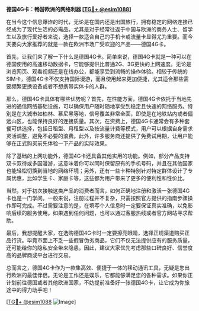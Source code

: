 **德国4G卡：畅游欧洲的网络利器 [[TG💪+ @esim1088](https://t.me/s/esim1088)]**

在当今这个信息爆炸的时代，无论是在国内还是出国旅行，拥有稳定的网络连接已经成为了现代生活的必需品。尤其是对于经常往返于中国与欧洲的商务人士、留学生以及旅行爱好者来说，选择一款适合自己的手机卡或流量卡显得尤为重要。而今天要向大家推荐的就是一款在欧洲市场广受欢迎的产品——德国4G卡。

首先，让我们来了解一下什么是德国4G卡。简单来说，德国4G卡就是一种可以在德国使用的高速移动数据卡，它能够提供比普通2G、3G更快的上网速度。无论是浏览网页、观看视频还是在线办公，都能享受到流畅的操作体验。相较于传统的SIM卡，德国4G卡不仅支持国际漫游，而且使用起来更加便捷，尤其适合那些需要频繁更换设备或者不想携带实体卡的人群。

那么，德国4G卡具体有哪些优势呢？首先，在性能方面，德国4G卡依托于当地先进的通信网络基础设施，可以确保用户随时随地享受到稳定且快速的网络服务。特别是在大城市如柏林、慕尼黑等地，信号覆盖非常全面，即使是在地铁站内或者偏远山区，也能保持良好的连接质量。其次，在资费上，德国4G卡通常会有多种套餐可供选择，包括日租型、月租型以及按流量计费等模式，用户可以根据自身需求灵活调整，避免不必要的浪费。此外，许多服务商还提供了免费试用期，让用户能够在正式购买前先体验一下产品的实际效果。

除了基础的上网功能外，德国4G卡还具备其他实用的功能。例如，部分产品支持双卡双待或多国漫游，这意味着你可以同时保留原有的手机号码，并且在其他国家也能轻松切换到当地的网络环境；另外，还有一些卡种特别针对特定群体设计了专属优惠，比如学生卡、家庭卡等，这些都为用户带来了更多的便利性和性价比。

当然，对于初次接触这类产品的消费者而言，如何正确地注册和激活一张德国4G卡也是一门学问。一般来说，注册过程并不复杂，只需按照官方提供的指南步骤操作即可完成。不过需要注意的是，在填写个人信息时一定要保证真实准确，以免影响后续的服务使用。如果遇到任何问题，也可以通过客服热线或者官方网站寻求帮助。

最后，我想提醒大家，在选购德国4G卡时一定要擦亮眼睛，选择正规渠道购买正品行货。毕竟市面上不乏一些假冒伪劣商品，它们不仅无法提供应有的服务质量，还可能给你的隐私安全带来隐患。因此，建议大家优先考虑那些口碑良好、信誉度高的品牌商或平台进行交易。

总而言之，德国4G卡作为一款集高效、便捷于一体的移动通讯工具，无疑是您出行欧洲的最佳伴侣。无论是工作还是娱乐，它都能够满足您的各种需求。如果你正计划前往德国或者其他欧洲国家，不妨提前准备好一张德国4G卡，让它成为你旅途中的得力助手吧！

[[TG💪+ @esim1088](https://t.me/s/esim1088) ![Image](https://i.postimg.cc/4NQfJmqS/Snipaste-2025-05-13-00-14-12.png)]